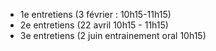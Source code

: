 - 1e entretiens (3 février : 10h15-11h15)
- 2e entretiens (22 avril 10h15 - 11h15)
- 3e entretiens (2 juin entrainement oral 10h15)

